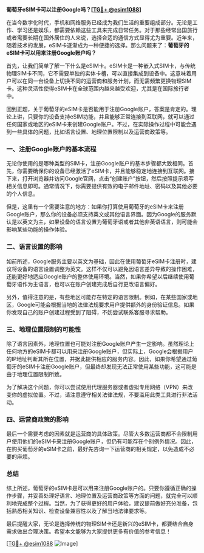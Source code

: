 **葡萄牙eSIM卡可以注册Google吗？[[TG💪+ @esim1088](https://t.me/s/esim1088)]**

在当今数字化时代，手机和网络服务已经成为我们生活的重要组成部分。无论是工作、学习还是娱乐，都需要依赖这些工具来完成日常任务。对于那些经常出国旅行或者需要长期在国外居住的人来说，选择合适的通信方式显得尤为重要。近年来，随着技术的发展，eSIM卡逐渐成为一种便捷的选择。那么问题来了：**葡萄牙的eSIM卡可以用来注册Google账户吗？**

首先，让我们简单了解一下什么是eSIM卡。eSIM卡是一种嵌入式SIM卡，与传统物理SIM卡不同，它不需要单独的实体卡槽，可以直接集成到设备中。这意味着用户可以在同一台设备上切换不同的运营商和服务计划，而无需频繁更换物理SIM卡。这种灵活性使得eSIM卡在全球范围内越来越受欢迎，尤其是在国际旅行者中。

回到正题，关于葡萄牙的eSIM卡是否能用于注册Google账户，答案是肯定的。理论上讲，只要你的设备支持eSIM功能，并且能够正常连接到互联网，就可以通过任何国家或地区的eSIM卡来创建Google账户。不过，在实际操作过程中可能会遇到一些具体的问题，比如语言设置、地理位置限制以及运营商政策等。

### 一、注册Google账户的基本流程

无论你使用的是哪种类型的SIM卡，注册Google账户的基本步骤都大致相同。首先，你需要确保你的设备已经激活了eSIM卡，并且能够稳定地连接到互联网。接下来，打开浏览器并访问Google官网，点击“创建账户”按钮，然后按照提示填写相关信息即可。通常情况下，你需要提供有效的电子邮件地址、密码以及其他必要的个人信息。

但是，这里有一个需要注意的地方：如果你打算使用葡萄牙的eSIM卡来注册Google账户，那么你的设备必须支持英文或其他语言界面。因为Google的服务默认是以英文为主，如果设备的语言设置为葡萄牙语或者其他非英语语言，则可能会影响某些功能的操作体验。

### 二、语言设置的影响

如前所述，Google服务主要以英文为基础，因此在使用葡萄牙eSIM卡注册时，建议将设备的语言设置调整为英文。这样不仅可以避免因语言差异导致的操作困难，还能更好地适应Google账户的整体使用环境。当然，如果你希望以后继续使用葡萄牙语作为主语言，也可以在账户创建完成后自行更改语言偏好。

另外，值得注意的是，有些地区可能存在特定的语言限制。例如，在某些国家或地区，Google可能会根据当地的法律法规要求用户提供额外的身份验证信息。如果你发现自己的账户创建过程受到了阻碍，不妨尝试联系客服寻求帮助。

### 三、地理位置限制的可能性

除了语言因素外，地理位置也可能对注册Google账户产生一定影响。虽然理论上任何地方的eSIM卡都可以用来注册Google账户，但实际上，Google会根据用户的IP地址判断其所在位置，并据此提供相应的服务内容。因此，如果你希望通过葡萄牙的eSIM卡注册Google账户，但最终却发现无法正常使用某些功能，这可能是由于地理位置限制所致。

为了解决这个问题，你可以尝试使用代理服务器或者虚拟专用网络（VPN）来改变你的虚拟位置。不过，请注意遵守相关法律法规，不要滥用此类工具进行非法活动。

### 四、运营商政策的影响

最后一个需要考虑的因素就是运营商的具体政策。尽管大多数运营商都不会限制用户使用他们的eSIM卡来注册Google账户，但仍有可能存在个别例外情况。因此，在购买葡萄牙的eSIM卡之前，最好先咨询一下运营商的相关规定，以免造成不必要的麻烦。

### 总结

综上所述，葡萄牙的eSIM卡是可以用来注册Google账户的。只要你遵循正确的操作步骤，并妥善处理好语言、地理位置及运营商政策等方面的问题，就完全可以顺利地完成整个过程。当然，为了获得更好的用户体验，建议提前做好充分准备，包括熟悉相关知识、检查设备兼容性以及了解当地法律要求等。

最后提醒大家，无论是选择传统的物理SIM卡还是新兴的eSIM卡，都要结合自身需求做出合理决策。希望本文能够为大家提供更多有价值的参考信息！

[[TG💪+ @esim1088](https://t.me/s/esim1088) ![Image](https://i.postimg.cc/4NQfJmqS/Snipaste-2025-05-13-00-14-12.png)]